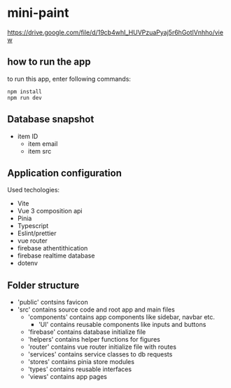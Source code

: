 # mini-paint
https://drive.google.com/file/d/19cb4whI_HUVPzuaPyaj5r6hGotIVnhho/view

## how to run the app
to run this app, enter following commands:
```
npm install
npm run dev
```

## Database snapshot
- item ID
  - item email
  - item src


## Application configuration

Used techologies:
- Vite
- Vue 3 composition api
- Pinia
- Typescript
- Eslint/prettier
- vue router
- firebase athentithication
- firebase realtime database
- dotenv

## Folder structure
- 'public' contsins favicon
- 'src' contains source code and root app and main files
  - 'components' contains app components like sidebar, navbar etc.
    - 'UI' contains reusable components like inputs and buttons
  - 'firebase' contains database initialize file
  - 'helpers' contains helper functions for figures
  - 'router' contains vue router initialize file with routes
  - 'services' contains service classes to db requests
  - 'stores' contains pinia store modules
  - 'types' contains reusable interfaces
  - 'views' contains app pages
  